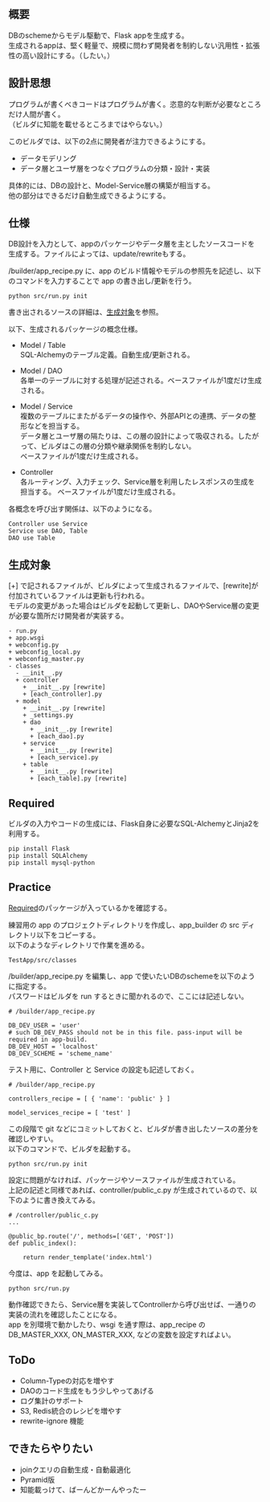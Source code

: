 ## 概要

DBのschemeからモデル駆動で、Flask appを生成する。  
生成されるappは、堅く軽量で、規模に問わず開発者を制約しない汎用性・拡張性の高い設計にする。（したい。）

## 設計思想

プログラムが書くべきコードはプログラムが書く。恣意的な判断が必要なところだけ人間が書く。  
（ビルダに知能を載せるところまではやらない。）  

このビルダでは、以下の2点に開発者が注力できるようにする。  
* データモデリング
* データ層とユーザ層をつなぐプログラムの分類・設計・実装

具体的には、DBの設計と、Model-Service層の構築が相当する。  
他の部分はできるだけ自動生成できるようにする。

## 仕様

DB設計を入力として、appのパッケージやデータ層を主としたソースコードを生成する。ファイルによっては、update/rewriteもする。  


/builder/app_recipe.py に、app のビルド情報やモデルの参照先を記述し、以下のコマンドを入力することで app の書き出し/更新を行う。

```
python src/run.py init
```

書き出されるソースの詳細は、[生成対象](#生成対象)を参照。  

以下、生成されるパッケージの概念仕様。

* Model / Table  
SQL-Alchemyのテーブル定義。自動生成/更新される。

* Model / DAO  
各単一のテーブルに対する処理が記述される。ベースファイルが1度だけ生成される。

* Model / Service  
複数のテーブルにまたがるデータの操作や、外部APIとの連携、データの整形などを担当する。  
データ層とユーザ層の隔たりは、この層の設計によって吸収される。したがって、ビルダはこの層の分類や継承関係を制約しない。  
ベースファイルが1度だけ生成される。

* Controller  
各ルーティング、入力チェック、Service層を利用したレスポンスの生成を担当する。
ベースファイルが1度だけ生成される。

各概念を呼び出す関係は、以下のようになる。

```
Controller use Service
Service use DAO, Table
DAO use Table
```

## 生成対象

[+] で記されるファイルが、ビルダによって生成されるファイルで、[rewrite]が付加されているファイルは更新も行われる。  
モデルの変更があった場合はビルダを起動して更新し、DAOやService層の変更が必要な箇所だけ開発者が実装する。

```
- run.py
+ app.wsgi
+ webconfig.py
+ webconfig_local.py
+ webconfig_master.py
- classes
  - __init__.py
  + controller
    + __init__.py [rewrite]
    + [each_controller].py
  + model
    + __init__.py [rewrite]
    + _settings.py
    + dao
      + __init__.py [rewrite]
      + [each_dao].py
    + service
      + __init__.py [rewrite]
      + [each_service].py
    + table
      + __init__.py [rewrite]
      + [each_table].py [rewrite]
```

## Required

ビルダの入力やコードの生成には、Flask自身に必要なSQL-AlchemyとJinja2を利用する。

```
pip install Flask
pip install SQLAlchemy
pip install mysql-python
```

## Practice

[Required](#required)のパッケージが入っているかを確認する。

練習用の app のプロジェクトディレクトリを作成し、app_builder の src ディレクトリ以下をコピーする。  
以下のようなディレクトリで作業を進める。
```
TestApp/src/classes
```

/builder/app_recipe.py を編集し、app で使いたいDBのschemeを以下のように指定する。  
パスワードはビルダを run するときに聞かれるので、ここには記述しない。

```
# /builder/app_recipe.py

DB_DEV_USER = 'user'
# such DB_DEV_PASS should not be in this file. pass-input will be required in app-build.
DB_DEV_HOST = 'localhost'
DB_DEV_SCHEME = 'scheme_name'
```

テスト用に、Controller と Service の設定も記述しておく。

```
# /builder/app_recipe.py

controllers_recipe = [ { 'name': 'public' } ]

model_services_recipe = [ 'test' ]
```

この段階で git などにコミットしておくと、ビルダが書き出したソースの差分を確認しやすい。  
以下のコマンドで、ビルダを起動する。

```
python src/run.py init
```

設定に問題がなければ、パッケージやソースファイルが生成されている。  
上記の記述と同様であれば、controller/public_c.py が生成されているので、以下のように書き換えてみる。

```
# /controller/public_c.py
...

@public_bp.route('/', methods=['GET', 'POST'])
def public_index():
    
    return render_template('index.html')
```

今度は、app を起動してみる。

```
python src/run.py
```

動作確認できたら、Service層を実装してControllerから呼び出せば、一通りの実装の流れを確認したことになる。  
app を別環境で動かしたり、wsgi を通す際は、app_recipe の DB_MASTER_XXX, ON_MASTER_XXX, などの変数を設定すればよい。

## ToDo

* Column-Typeの対応を増やす
* DAOのコード生成をもう少しやってあげる
* ログ集計のサポート
* S3, Redis統合のレシピを増やす
* rewrite-ignore 機能

## できたらやりたい

* joinクエリの自動生成・自動最適化
* Pyramid版
* 知能載っけて、ばーんどかーんやったー

